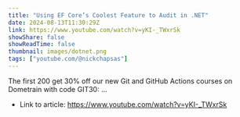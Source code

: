```yaml
---
title: "Using EF Core’s Coolest Feature to Audit in .NET"
date: 2024-08-13T11:30:29Z
link: https://www.youtube.com/watch?v=yKI-_TWxrSk
showShare: false
showReadTime: false
thumbnail: images/dotnet.png
tags: ["youtube.com/@nickchapsas"]
---
```

The first 200 get 30% off our new Git and GitHub Actions courses on Dometrain with code GIT30: ...

- Link to article: https://www.youtube.com/watch?v=yKI-_TWxrSk